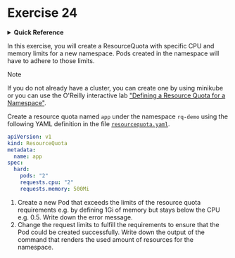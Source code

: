 # Exercise 24

<details>
<summary><b>Quick Reference</b></summary>
<p>

* Namespace: `rq-demo`<br>
* Documentation: [Resource Quotas](https://kubernetes.io/docs/concepts/policy/resource-quotas/)

</p>
</details>

In this exercise, you will create a ResourceQuota with specific CPU and memory limits for a new namespace. Pods created in the namespace will have to adhere to those limits.

> [!NOTE]
> If you do not already have a cluster, you can create one by using minikube or you can use the O'Reilly interactive lab ["Defining a Resource Quota for a Namespace"](https://learning.oreilly.com/scenarios/defining-a-resource/9781098164195/).

Create a resource quota named `app` under the namespace `rq-demo` using the following YAML definition in the file [`resourcequota.yaml`](./resourcequota.yaml).

```yaml
apiVersion: v1
kind: ResourceQuota
metadata:
  name: app
spec:
  hard:
    pods: "2"
    requests.cpu: "2"
    requests.memory: 500Mi
```

1. Create a new Pod that exceeds the limits of the resource quota requirements e.g. by defining 1Gi of memory but stays below the CPU e.g. 0.5. Write down the error message.
2. Change the request limits to fulfill the requirements to ensure that the Pod could be created successfully. Write down the output of the command that renders the used amount of resources for the namespace.
